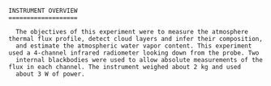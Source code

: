 
 
    INSTRUMENT OVERVIEW
    ===================
 
      The objectives of this experiment were to measure the atmosphere thermal flux profile, detect cloud layers and infer their composition, 
      and estimate the atmospheric water vapor content. This experiment used a 4-channel infrared radiometer looking down from the probe. Two 
      internal blackbodies were used to allow absolute measurements of the flux in each channel. The instrument weighed about 2 kg and used 
      about 3 W of power.
      
        